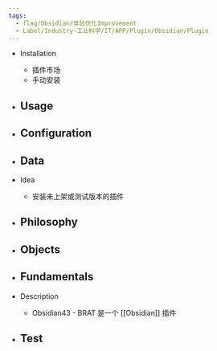 ```yaml
---
tags:
  - flag/Obsidian/体验优化Improvement
  - Label/Industry-工业科学/IT/APP/Plugin/Obsidian/Plugin
---
```


- Installation
    - 插件市场
    - 手动安装

- Usage
    - 

- Configuration
    - 

- Data
    - 

- Idea
    - 安装未上架或测试版本的插件

- Philosophy
    - 

- Objects
    - 

- Fundamentals
    - 

- Description
    - Obsidian43 - BRAT 是一个 [[Obsidian]] 插件

- Test
    - 
